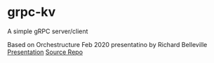 # grpc-kv
A simple gRPC server/client

Based on Orchestructure Feb 2020 presentatino by Richard Belleville
[Presentation](https://www.youtube.com/watch?v=vnMPaeu5HFo)
[Source Repo](https://github.com/gnossen/kvd)
